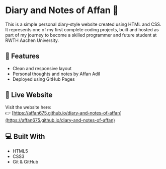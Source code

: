 # Diary and Notes of Affan 📝

This is a simple personal diary-style website created using HTML and CSS.  
It represents one of my first complete coding projects, built and hosted as part of my journey to become a skilled programmer and future student at RWTH Aachen University.

## 🌟 Features
- Clean and responsive layout
- Personal thoughts and notes by Affan Adil
- Deployed using GitHub Pages

## 🚀 Live Website
Visit the website here:  
👉 [https://affan675.github.io/diary-and-notes-of-affan](https://affan675.github.io/diary-and-notes-of-affan)

## 💻 Built With
- HTML5
- CSS3
- Git & GitHub
